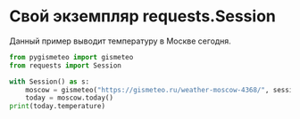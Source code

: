 # Свой экземпляр requests.Session

Данный пример выводит температуру в Москве сегодня.

```python
from pygismeteo import gismeteo
from requests import Session

with Session() as s:
    moscow = gismeteo("https://gismeteo.ru/weather-moscow-4368/", session=s)
    today = moscow.today()
print(today.temperature)
```
